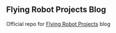 ## Flying Robot Projects Blog

Official repo for [Flying Robot Projects](http://flying-robot-projects.net/) blog
